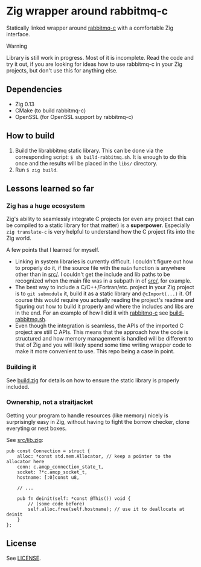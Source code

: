 Zig wrapper around rabbitmq-c
=============================

Statically linked wrapper around [rabbitmq-c](https://github.com/alanxz/rabbitmq-c/tree/v0.14.0)
with a comfortable Zig interface.

> [!WARNING]
> Library is still work in progress. Most of it is incomplete. Read the code 
> and try it out, if you are looking for ideas how to use rabbitmq-c in your
> Zig projects, but don't use this for anything else.


Dependencies
------------

- Zig 0.13
- CMake (to build rabbitmq-c)
- OpenSSL (for OpenSSL support by rabbitmq-c)


How to build
------------

1. Build the librabbitmq static library. This can be done via the corresponding
   script: `$ sh build-rabbitmq.sh`. It is enough to do this once and the
   results will be placed in the `libs/` directory.
2. Run `$ zig build`.


Lessons learned so far
----------------------

### Zig has a huge ecosystem

Zig's ability to seamlessly integrate C projects (or even any project that can
be compiled to a static library for that matter) is a **superpower**. Especially 
`zig translate-c` is very helpful to understand how the C project fits into the
Zig world.

A few points that I learned for myself.

- Linking in system libraries is currently difficult. I couldn't figure out how
  to properly do it, if the source file with the `main` function is anywhere
  other than in [src/](src/). I couldn't get the include and lib paths to be 
  recognized when the main file was in a subpath in of [src/](src/), for 
  example.
- The best way to include a C/C++/Fortran/etc. project in your Zig project is to
  `git submodule` it, build it as a static library and `@cImport(...)` it. Of
  course this would require you actually reading the project's readme and
  figuring out how to build it properly and where the includes and libs are in
  the end. For an example of how I did it with [rabbitmq-c]() see
  [build-rabbitmq.sh](build-rabbitmq.sh). 
- Even though the integration is seamless, the APIs of the imported C project
  are still C APIs. This means that the approach how the code is structured and 
  how memory management is handled will be different to that of Zig and you will 
  likely spend some time writing wrapper code to make it more convenient to use.
  This repo being a case in point.

### Building it

See [build.zig](build.zig) for details on how to ensure the static library is
properly included.

### Ownership, not a straitjacket

Getting your program to handle resources (like memory) nicely is surprisingly 
easy in Zig, without having to fight the borrow checker, clone everyting or 
nest boxes.


See [src/lib.zig](src/lib.zig):

```zig
pub const Connection = struct {
    alloc: *const std.mem.Allocator, // keep a pointer to the allocator here
    conn: c.amqp_connection_state_t,
    socket: ?*c.amqp_socket_t,
    hostname: [:0]const u8,

    // ...
    
    pub fn deinit(self: *const @This()) void {
        // (some code before)
        self.alloc.free(self.hostname); // use it to deallocate at deinit
    }
};
```


License
-------

See [LICENSE](LICENSE).
